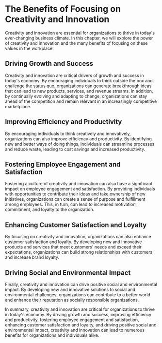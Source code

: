 The Benefits of Focusing on Creativity and Innovation
======================================================================================================================

Creativity and innovation are essential for organizations to thrive in today's ever-changing business climate. In this chapter, we will explore the power of creativity and innovation and the many benefits of focusing on these values in the workplace.

Driving Growth and Success
--------------------------

Creativity and innovation are critical drivers of growth and success in today's economy. By encouraging individuals to think outside the box and challenge the status quo, organizations can generate breakthrough ideas that can lead to new products, services, and revenue streams. In addition, by continually evolving and adapting to change, organizations can stay ahead of the competition and remain relevant in an increasingly competitive marketplace.

Improving Efficiency and Productivity
-------------------------------------

By encouraging individuals to think creatively and innovatively, organizations can also improve efficiency and productivity. By identifying new and better ways of doing things, individuals can streamline processes and reduce waste, leading to cost savings and increased productivity.

Fostering Employee Engagement and Satisfaction
----------------------------------------------

Fostering a culture of creativity and innovation can also have a significant impact on employee engagement and satisfaction. By providing individuals with opportunities to contribute their ideas and take ownership of new initiatives, organizations can create a sense of purpose and fulfillment among employees. This, in turn, can lead to increased motivation, commitment, and loyalty to the organization.

Enhancing Customer Satisfaction and Loyalty
-------------------------------------------

By focusing on creativity and innovation, organizations can also enhance customer satisfaction and loyalty. By developing new and innovative products and services that meet customers' needs and exceed their expectations, organizations can build strong relationships with customers and increase brand loyalty.

Driving Social and Environmental Impact
---------------------------------------

Finally, creativity and innovation can drive positive social and environmental impact. By developing new and innovative solutions to social and environmental challenges, organizations can contribute to a better world and enhance their reputation as socially responsible organizations.

In summary, creativity and innovation are critical for organizations to thrive in today's economy. By driving growth and success, improving efficiency and productivity, fostering employee engagement and satisfaction, enhancing customer satisfaction and loyalty, and driving positive social and environmental impact, creativity and innovation can lead to numerous benefits for organizations and individuals alike.
